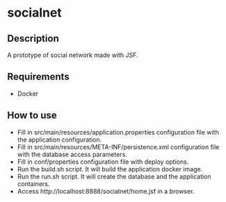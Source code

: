 # socialnet

## Description

A prototype of social network made with JSF.

## Requirements

- Docker

## How to use

- Fill in src/main/resources/application.properties configuration file with the application configuration.
- Fill in src/main/resources/META-INF/persistence.xml configuration file with the database access parameters.
- Fill in conf/properties configuration file with deploy options.
- Run the build.sh script. It will build the application docker image.
- Run the run.sh script. It will create the database and the application containers.
- Access http://localhost:8888/socialnet/home.jsf in a browser.
